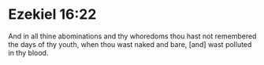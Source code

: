 # Ezekiel 16:22

And in all thine abominations and thy whoredoms thou hast not remembered the days of thy youth, when thou wast naked and bare, [and] wast polluted in thy blood.